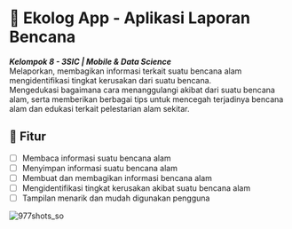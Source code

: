 # 🌱 Ekolog App - Aplikasi Laporan Bencana

***Kelompok 8 - 3SIC | Mobile & Data Science*** <br/>
Melaporkan, membagikan informasi terkait suatu bencana alam mengidentifikasi tingkat kerusakan dari suatu bencana. <br/>
Mengedukasi bagaimana cara menanggulangi akibat dari suatu bencana alam, serta memberikan berbagai tips untuk mencegah terjadinya bencana alam dan edukasi terkait pelestarian alam sekitar.

## 🎲 Fitur
- [ ] Membaca informasi suatu bencana alam
- [ ] Menyimpan informasi suatu bencana alam
- [ ] Membuat dan membagikan informasi bencana alam
- [ ] Mengidentifikasi tingkat kerusakan akibat suatu bencana alam
- [ ] Tampilan menarik dan mudah digunakan pengguna

![977shots_so](https://github.com/hibatillah/ekolog-app/assets/99963638/c35661bf-92f0-49ee-bc4d-6ab892df140a)
